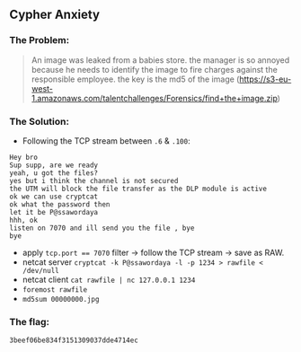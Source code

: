 ## Cypher Anxiety    

### The Problem:

> An image was leaked from a babies store. the manager is so annoyed because he needs to identify the image to fire charges against the responsible employee. the key is the md5 of the image (https://s3-eu-west-1.amazonaws.com/talentchallenges/Forensics/find+the+image.zip)

### The Solution:

- Following the TCP stream between `.6` & `.100`:    
```
Hey bro
Sup supp, are we ready
yeah, u got the files?
yes but i think the channel is not secured
the UTM will block the file transfer as the DLP module is active
ok we can use cryptcat
ok what the password then
let it be P@ssawordaya
hhh, ok
listen on 7070 and ill send you the file , bye
bye
```  

- apply `tcp.port == 7070` filter -> follow the TCP stream -> save as RAW.  
- netcat server `cryptcat -k P@ssawordaya -l -p 1234 > rawfile < /dev/null`  
- netcat client `cat rawfile | nc 127.0.0.1 1234`  
- `foremost rawfile`  
- `md5sum 00000000.jpg`  

### The flag: 
`3beef06be834f3151309037dde4714ec`


